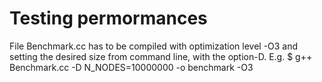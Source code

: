 # Testing permormances

File Benchmark.cc has to be compiled with optimization level -O3 and setting the desired size from command line, with the option-D.
E.g. $ g++ Benchmark.cc -D N_NODES=10000000 -o benchmark -O3
